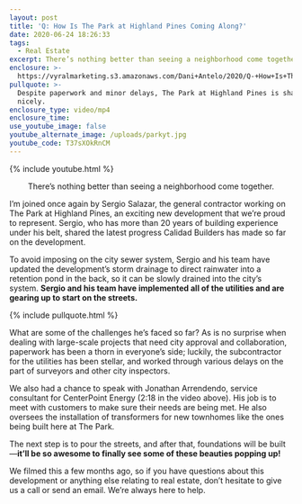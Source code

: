 ```yaml
---
layout: post
title: 'Q: How Is The Park at Highland Pines Coming Along?'
date: 2020-06-24 18:26:33
tags:
  - Real Estate
excerpt: There’s nothing better than seeing a neighborhood come together.
enclosure: >-
  https://vyralmarketing.s3.amazonaws.com/Dani+Antelo/2020/Q-+How+Is+The+Park+at+Highland+Pines+Coming+Along_.mp4
pullquote: >-
  Despite paperwork and minor delays, The Park at Highland Pines is shaping up
  nicely.
enclosure_type: video/mp4
enclosure_time:
use_youtube_image: false
youtube_alternate_image: /uploads/parkyt.jpg
youtube_code: T37sXOkRnCM
---
```


{% include youtube.html %}

<p style="text-align:center">There’s nothing better than seeing a neighborhood come together.</p>

I’m joined once again by Sergio Salazar, the general contractor working on The Park at Highland Pines, an exciting new development that we’re proud to represent. Sergio, who has more than 20 years of building experience under his belt, shared the latest progress Calidad Builders has made so far on the development.&nbsp;

To avoid imposing on the city sewer system, Sergio and his team have updated the development’s storm drainage to direct rainwater into a retention pond in the back, so it can be slowly drained into the city’s system. **Sergio and his team have implemented all of the utilities and are gearing up to start on the streets.&nbsp;**

{% include pullquote.html %}

What are some of the challenges he’s faced so far? As is no surprise when dealing with large-scale projects that need city approval and collaboration, paperwork has been a thorn in everyone’s side; luckily, the subcontractor for the utilities has been stellar, and worked through various delays on the part of surveyors and other city inspectors.&nbsp;

We also had a chance to speak with Jonathan Arrendendo, service consultant for CenterPoint Energy (2:18 in the video above). His job is to meet with customers to make sure their needs are being met. He also oversees the installation of transformers for new townhomes like the ones being built here at The Park.&nbsp;

The next step is to pour the streets, and after that, foundations will be built—**it’ll be so awesome to finally see some of these beauties popping up\!&nbsp;**

We filmed this a few months ago, so if you have questions about this development or anything else relating to real estate, don’t hesitate to give us a call or send an email. We’re always here to help.&nbsp;